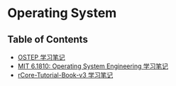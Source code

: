 # Operating System

## Table of Contents

- [OSTEP 学习笔记](ostep/index.md)
- [MIT 6.1810: Operating System Engineering 学习笔记](mit6.1810.md)
- [rCore-Tutorial-Book-v3 学习笔记](rcore.md)
